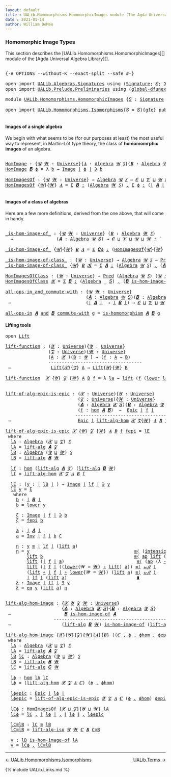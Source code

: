```yaml
---
layout: default
title : UALib.Homomorphisms.HomomorphicImages module (The Agda Universal Algebra Library)
date : 2021-01-14
author: William DeMeo
---
```


### <a id="homomorphic-image-types">Homomorphic Image Types</a>

This section describes the [UALib.Homomorphisms.HomomorphicImages][] module of the [Agda Universal Algebra Library][].

<pre class="Agda">

<a id="355" class="Symbol">{-#</a> <a id="359" class="Keyword">OPTIONS</a> <a id="367" class="Pragma">--without-K</a> <a id="379" class="Pragma">--exact-split</a> <a id="393" class="Pragma">--safe</a> <a id="400" class="Symbol">#-}</a>

<a id="405" class="Keyword">open</a> <a id="410" class="Keyword">import</a> <a id="417" href="UALib.Algebras.Signatures.html" class="Module">UALib.Algebras.Signatures</a> <a id="443" class="Keyword">using</a> <a id="449" class="Symbol">(</a><a id="450" href="UALib.Algebras.Signatures.html#1452" class="Function">Signature</a><a id="459" class="Symbol">;</a> <a id="461" href="universes.html#613" class="Generalizable">𝓞</a><a id="462" class="Symbol">;</a> <a id="464" href="universes.html#617" class="Generalizable">𝓥</a><a id="465" class="Symbol">)</a>
<a id="467" class="Keyword">open</a> <a id="472" class="Keyword">import</a> <a id="479" href="UALib.Prelude.Preliminaries.html" class="Module">UALib.Prelude.Preliminaries</a> <a id="507" class="Keyword">using</a> <a id="513" class="Symbol">(</a><a id="514" href="MGS-Subsingleton-Theorems.html#3468" class="Function">global-dfunext</a><a id="528" class="Symbol">)</a>

<a id="531" class="Keyword">module</a> <a id="538" href="UALib.Homomorphisms.HomomorphicImages.html" class="Module">UALib.Homomorphisms.HomomorphicImages</a> <a id="576" class="Symbol">{</a><a id="577" href="UALib.Homomorphisms.HomomorphicImages.html#577" class="Bound">𝑆</a> <a id="579" class="Symbol">:</a> <a id="581" href="UALib.Algebras.Signatures.html#1452" class="Function">Signature</a> <a id="591" href="universes.html#613" class="Generalizable">𝓞</a> <a id="593" href="universes.html#617" class="Generalizable">𝓥</a><a id="594" class="Symbol">}{</a><a id="596" href="UALib.Homomorphisms.HomomorphicImages.html#596" class="Bound">gfe</a> <a id="600" class="Symbol">:</a> <a id="602" href="MGS-Subsingleton-Theorems.html#3468" class="Function">global-dfunext</a><a id="616" class="Symbol">}</a> <a id="618" class="Keyword">where</a>

<a id="625" class="Keyword">open</a> <a id="630" class="Keyword">import</a> <a id="637" href="UALib.Homomorphisms.Isomorphisms.html" class="Module">UALib.Homomorphisms.Isomorphisms</a><a id="669" class="Symbol">{</a><a id="670" class="Argument">𝑆</a> <a id="672" class="Symbol">=</a> <a id="674" href="UALib.Homomorphisms.HomomorphicImages.html#577" class="Bound">𝑆</a><a id="675" class="Symbol">}{</a><a id="677" href="UALib.Homomorphisms.HomomorphicImages.html#596" class="Bound">gfe</a><a id="680" class="Symbol">}</a> <a id="682" class="Keyword">public</a>

</pre>

#### Images of a single algebra

We begin with what seems to be (for our purposes at least) the most useful way to represent, in Martin-Löf type theory, the class of **homomomrphic images** of an algebra.

<pre class="Agda">

<a id="HomImage"></a><a id="922" href="UALib.Homomorphisms.HomomorphicImages.html#922" class="Function">HomImage</a> <a id="931" class="Symbol">:</a> <a id="933" class="Symbol">{</a><a id="934" href="UALib.Homomorphisms.HomomorphicImages.html#934" class="Bound">𝓤</a> <a id="936" href="UALib.Homomorphisms.HomomorphicImages.html#936" class="Bound">𝓦</a> <a id="938" class="Symbol">:</a> <a id="940" href="universes.html#551" class="Function">Universe</a><a id="948" class="Symbol">}{</a><a id="950" href="UALib.Homomorphisms.HomomorphicImages.html#950" class="Bound">𝑨</a> <a id="952" class="Symbol">:</a> <a id="954" href="UALib.Algebras.Algebras.html#811" class="Function">Algebra</a> <a id="962" href="UALib.Homomorphisms.HomomorphicImages.html#934" class="Bound">𝓤</a> <a id="964" href="UALib.Homomorphisms.HomomorphicImages.html#577" class="Bound">𝑆</a><a id="965" class="Symbol">}(</a><a id="967" href="UALib.Homomorphisms.HomomorphicImages.html#967" class="Bound">𝑩</a> <a id="969" class="Symbol">:</a> <a id="971" href="UALib.Algebras.Algebras.html#811" class="Function">Algebra</a> <a id="979" href="UALib.Homomorphisms.HomomorphicImages.html#936" class="Bound">𝓦</a> <a id="981" href="UALib.Homomorphisms.HomomorphicImages.html#577" class="Bound">𝑆</a><a id="982" class="Symbol">)(</a><a id="984" href="UALib.Homomorphisms.HomomorphicImages.html#984" class="Bound">ϕ</a> <a id="986" class="Symbol">:</a> <a id="988" href="UALib.Homomorphisms.Basic.html#2265" class="Function">hom</a> <a id="992" href="UALib.Homomorphisms.HomomorphicImages.html#950" class="Bound">𝑨</a> <a id="994" href="UALib.Homomorphisms.HomomorphicImages.html#967" class="Bound">𝑩</a><a id="995" class="Symbol">)</a> <a id="997" class="Symbol">→</a> <a id="999" href="UALib.Prelude.Preliminaries.html#10371" class="Function Operator">∣</a> <a id="1001" href="UALib.Homomorphisms.HomomorphicImages.html#967" class="Bound">𝑩</a> <a id="1003" href="UALib.Prelude.Preliminaries.html#10371" class="Function Operator">∣</a> <a id="1005" class="Symbol">→</a> <a id="1007" href="UALib.Homomorphisms.HomomorphicImages.html#934" class="Bound">𝓤</a> <a id="1009" href="Agda.Primitive.html#636" class="Function Operator">⊔</a> <a id="1011" href="UALib.Homomorphisms.HomomorphicImages.html#936" class="Bound">𝓦</a> <a id="1013" href="universes.html#758" class="Function Operator">̇</a>
<a id="1015" href="UALib.Homomorphisms.HomomorphicImages.html#922" class="Function">HomImage</a> <a id="1024" href="UALib.Homomorphisms.HomomorphicImages.html#1024" class="Bound">𝑩</a> <a id="1026" href="UALib.Homomorphisms.HomomorphicImages.html#1026" class="Bound">ϕ</a> <a id="1028" class="Symbol">=</a> <a id="1030" class="Symbol">λ</a> <a id="1032" href="UALib.Homomorphisms.HomomorphicImages.html#1032" class="Bound">b</a> <a id="1034" class="Symbol">→</a> <a id="1036" href="UALib.Prelude.Inverses.html#770" class="Datatype Operator">Image</a> <a id="1042" href="UALib.Prelude.Preliminaries.html#10371" class="Function Operator">∣</a> <a id="1044" href="UALib.Homomorphisms.HomomorphicImages.html#1026" class="Bound">ϕ</a> <a id="1046" href="UALib.Prelude.Preliminaries.html#10371" class="Function Operator">∣</a> <a id="1048" href="UALib.Prelude.Inverses.html#770" class="Datatype Operator">∋</a> <a id="1050" href="UALib.Homomorphisms.HomomorphicImages.html#1032" class="Bound">b</a>

<a id="HomImagesOf"></a><a id="1053" href="UALib.Homomorphisms.HomomorphicImages.html#1053" class="Function">HomImagesOf</a> <a id="1065" class="Symbol">:</a> <a id="1067" class="Symbol">{</a><a id="1068" href="UALib.Homomorphisms.HomomorphicImages.html#1068" class="Bound">𝓤</a> <a id="1070" href="UALib.Homomorphisms.HomomorphicImages.html#1070" class="Bound">𝓦</a> <a id="1072" class="Symbol">:</a> <a id="1074" href="universes.html#551" class="Function">Universe</a><a id="1082" class="Symbol">}</a> <a id="1084" class="Symbol">→</a> <a id="1086" href="UALib.Algebras.Algebras.html#811" class="Function">Algebra</a> <a id="1094" href="UALib.Homomorphisms.HomomorphicImages.html#1068" class="Bound">𝓤</a> <a id="1096" href="UALib.Homomorphisms.HomomorphicImages.html#577" class="Bound">𝑆</a> <a id="1098" class="Symbol">→</a> <a id="1100" href="UALib.Homomorphisms.HomomorphicImages.html#591" class="Bound">𝓞</a> <a id="1102" href="Agda.Primitive.html#636" class="Function Operator">⊔</a> <a id="1104" href="UALib.Homomorphisms.HomomorphicImages.html#593" class="Bound">𝓥</a> <a id="1106" href="Agda.Primitive.html#636" class="Function Operator">⊔</a> <a id="1108" href="UALib.Homomorphisms.HomomorphicImages.html#1068" class="Bound">𝓤</a> <a id="1110" href="Agda.Primitive.html#636" class="Function Operator">⊔</a> <a id="1112" href="UALib.Homomorphisms.HomomorphicImages.html#1070" class="Bound">𝓦</a> <a id="1114" href="universes.html#527" class="Function Operator">⁺</a> <a id="1116" href="universes.html#758" class="Function Operator">̇</a>
<a id="1118" href="UALib.Homomorphisms.HomomorphicImages.html#1053" class="Function">HomImagesOf</a> <a id="1130" class="Symbol">{</a><a id="1131" href="UALib.Homomorphisms.HomomorphicImages.html#1131" class="Bound">𝓤</a><a id="1132" class="Symbol">}{</a><a id="1134" href="UALib.Homomorphisms.HomomorphicImages.html#1134" class="Bound">𝓦</a><a id="1135" class="Symbol">}</a> <a id="1137" href="UALib.Homomorphisms.HomomorphicImages.html#1137" class="Bound">𝑨</a> <a id="1139" class="Symbol">=</a> <a id="1141" href="MGS-MLTT.html#3074" class="Function">Σ</a> <a id="1143" href="UALib.Homomorphisms.HomomorphicImages.html#1143" class="Bound">𝑩</a> <a id="1145" href="MGS-MLTT.html#3074" class="Function">꞉</a> <a id="1147" class="Symbol">(</a><a id="1148" href="UALib.Algebras.Algebras.html#811" class="Function">Algebra</a> <a id="1156" href="UALib.Homomorphisms.HomomorphicImages.html#1134" class="Bound">𝓦</a> <a id="1158" href="UALib.Homomorphisms.HomomorphicImages.html#577" class="Bound">𝑆</a><a id="1159" class="Symbol">)</a> <a id="1161" href="MGS-MLTT.html#3074" class="Function">,</a> <a id="1163" href="MGS-MLTT.html#3074" class="Function">Σ</a> <a id="1165" href="UALib.Homomorphisms.HomomorphicImages.html#1165" class="Bound">ϕ</a> <a id="1167" href="MGS-MLTT.html#3074" class="Function">꞉</a> <a id="1169" class="Symbol">(</a><a id="1170" href="UALib.Prelude.Preliminaries.html#10371" class="Function Operator">∣</a> <a id="1172" href="UALib.Homomorphisms.HomomorphicImages.html#1137" class="Bound">𝑨</a> <a id="1174" href="UALib.Prelude.Preliminaries.html#10371" class="Function Operator">∣</a> <a id="1176" class="Symbol">→</a> <a id="1178" href="UALib.Prelude.Preliminaries.html#10371" class="Function Operator">∣</a> <a id="1180" href="UALib.Homomorphisms.HomomorphicImages.html#1143" class="Bound">𝑩</a> <a id="1182" href="UALib.Prelude.Preliminaries.html#10371" class="Function Operator">∣</a><a id="1183" class="Symbol">)</a> <a id="1185" href="MGS-MLTT.html#3074" class="Function">,</a> <a id="1187" href="UALib.Homomorphisms.Basic.html#2093" class="Function">is-homomorphism</a> <a id="1203" href="UALib.Homomorphisms.HomomorphicImages.html#1137" class="Bound">𝑨</a> <a id="1205" href="UALib.Homomorphisms.HomomorphicImages.html#1143" class="Bound">𝑩</a> <a id="1207" href="UALib.Homomorphisms.HomomorphicImages.html#1165" class="Bound">ϕ</a> <a id="1209" href="MGS-MLTT.html#3515" class="Function Operator">×</a> <a id="1211" href="UALib.Prelude.Inverses.html#2377" class="Function">Epic</a> <a id="1216" href="UALib.Homomorphisms.HomomorphicImages.html#1165" class="Bound">ϕ</a>

</pre>

#### Images of a class of algebras

Here are a few more definitions, derived from the one above, that will come in handy.

<pre class="Agda">

<a id="_is-hom-image-of_"></a><a id="1368" href="UALib.Homomorphisms.HomomorphicImages.html#1368" class="Function Operator">_is-hom-image-of_</a> <a id="1386" class="Symbol">:</a> <a id="1388" class="Symbol">{</a><a id="1389" href="UALib.Homomorphisms.HomomorphicImages.html#1389" class="Bound">𝓤</a> <a id="1391" href="UALib.Homomorphisms.HomomorphicImages.html#1391" class="Bound">𝓦</a> <a id="1393" class="Symbol">:</a> <a id="1395" href="universes.html#551" class="Function">Universe</a><a id="1403" class="Symbol">}</a> <a id="1405" class="Symbol">(</a><a id="1406" href="UALib.Homomorphisms.HomomorphicImages.html#1406" class="Bound">𝑩</a> <a id="1408" class="Symbol">:</a> <a id="1410" href="UALib.Algebras.Algebras.html#811" class="Function">Algebra</a> <a id="1418" href="UALib.Homomorphisms.HomomorphicImages.html#1391" class="Bound">𝓦</a> <a id="1420" href="UALib.Homomorphisms.HomomorphicImages.html#577" class="Bound">𝑆</a><a id="1421" class="Symbol">)</a>
  <a id="1425" class="Symbol">→</a>                <a id="1442" class="Symbol">(</a><a id="1443" href="UALib.Homomorphisms.HomomorphicImages.html#1443" class="Bound">𝑨</a> <a id="1445" class="Symbol">:</a> <a id="1447" href="UALib.Algebras.Algebras.html#811" class="Function">Algebra</a> <a id="1455" href="UALib.Homomorphisms.HomomorphicImages.html#1389" class="Bound">𝓤</a> <a id="1457" href="UALib.Homomorphisms.HomomorphicImages.html#577" class="Bound">𝑆</a><a id="1458" class="Symbol">)</a> <a id="1460" class="Symbol">→</a> <a id="1462" href="UALib.Homomorphisms.HomomorphicImages.html#591" class="Bound">𝓞</a> <a id="1464" href="Agda.Primitive.html#636" class="Function Operator">⊔</a> <a id="1466" href="UALib.Homomorphisms.HomomorphicImages.html#593" class="Bound">𝓥</a> <a id="1468" href="Agda.Primitive.html#636" class="Function Operator">⊔</a> <a id="1470" href="UALib.Homomorphisms.HomomorphicImages.html#1389" class="Bound">𝓤</a> <a id="1472" href="Agda.Primitive.html#636" class="Function Operator">⊔</a> <a id="1474" href="UALib.Homomorphisms.HomomorphicImages.html#1391" class="Bound">𝓦</a> <a id="1476" href="universes.html#527" class="Function Operator">⁺</a> <a id="1478" href="universes.html#758" class="Function Operator">̇</a>

<a id="1481" href="UALib.Homomorphisms.HomomorphicImages.html#1368" class="Function Operator">_is-hom-image-of_</a> <a id="1499" class="Symbol">{</a><a id="1500" href="UALib.Homomorphisms.HomomorphicImages.html#1500" class="Bound">𝓤</a><a id="1501" class="Symbol">}{</a><a id="1503" href="UALib.Homomorphisms.HomomorphicImages.html#1503" class="Bound">𝓦</a><a id="1504" class="Symbol">}</a> <a id="1506" href="UALib.Homomorphisms.HomomorphicImages.html#1506" class="Bound">𝑩</a> <a id="1508" href="UALib.Homomorphisms.HomomorphicImages.html#1508" class="Bound">𝑨</a> <a id="1510" class="Symbol">=</a> <a id="1512" href="MGS-MLTT.html#3074" class="Function">Σ</a> <a id="1514" href="UALib.Homomorphisms.HomomorphicImages.html#1514" class="Bound">𝑪ϕ</a> <a id="1517" href="MGS-MLTT.html#3074" class="Function">꞉</a> <a id="1519" class="Symbol">(</a><a id="1520" href="UALib.Homomorphisms.HomomorphicImages.html#1053" class="Function">HomImagesOf</a><a id="1531" class="Symbol">{</a><a id="1532" href="UALib.Homomorphisms.HomomorphicImages.html#1500" class="Bound">𝓤</a><a id="1533" class="Symbol">}{</a><a id="1535" href="UALib.Homomorphisms.HomomorphicImages.html#1503" class="Bound">𝓦</a><a id="1536" class="Symbol">}</a> <a id="1538" href="UALib.Homomorphisms.HomomorphicImages.html#1508" class="Bound">𝑨</a><a id="1539" class="Symbol">)</a> <a id="1541" href="MGS-MLTT.html#3074" class="Function">,</a> <a id="1543" href="UALib.Prelude.Preliminaries.html#10371" class="Function Operator">∣</a> <a id="1545" href="UALib.Homomorphisms.HomomorphicImages.html#1514" class="Bound">𝑪ϕ</a> <a id="1548" href="UALib.Prelude.Preliminaries.html#10371" class="Function Operator">∣</a> <a id="1550" href="UALib.Homomorphisms.Isomorphisms.html#861" class="Function Operator">≅</a> <a id="1552" href="UALib.Homomorphisms.HomomorphicImages.html#1506" class="Bound">𝑩</a>

<a id="_is-hom-image-of-class_"></a><a id="1555" href="UALib.Homomorphisms.HomomorphicImages.html#1555" class="Function Operator">_is-hom-image-of-class_</a> <a id="1579" class="Symbol">:</a> <a id="1581" class="Symbol">{</a><a id="1582" href="UALib.Homomorphisms.HomomorphicImages.html#1582" class="Bound">𝓤</a> <a id="1584" class="Symbol">:</a> <a id="1586" href="universes.html#551" class="Function">Universe</a><a id="1594" class="Symbol">}</a> <a id="1596" class="Symbol">→</a> <a id="1598" href="UALib.Algebras.Algebras.html#811" class="Function">Algebra</a> <a id="1606" href="UALib.Homomorphisms.HomomorphicImages.html#1582" class="Bound">𝓤</a> <a id="1608" href="UALib.Homomorphisms.HomomorphicImages.html#577" class="Bound">𝑆</a> <a id="1610" class="Symbol">→</a> <a id="1612" href="UALib.Relations.Unary.html#1066" class="Function">Pred</a> <a id="1617" class="Symbol">(</a><a id="1618" href="UALib.Algebras.Algebras.html#811" class="Function">Algebra</a> <a id="1626" href="UALib.Homomorphisms.HomomorphicImages.html#1582" class="Bound">𝓤</a> <a id="1628" href="UALib.Homomorphisms.HomomorphicImages.html#577" class="Bound">𝑆</a><a id="1629" class="Symbol">)(</a><a id="1631" href="UALib.Homomorphisms.HomomorphicImages.html#1582" class="Bound">𝓤</a> <a id="1633" href="universes.html#527" class="Function Operator">⁺</a><a id="1634" class="Symbol">)</a> <a id="1636" class="Symbol">→</a> <a id="1638" href="UALib.Homomorphisms.HomomorphicImages.html#591" class="Bound">𝓞</a> <a id="1640" href="Agda.Primitive.html#636" class="Function Operator">⊔</a> <a id="1642" href="UALib.Homomorphisms.HomomorphicImages.html#593" class="Bound">𝓥</a> <a id="1644" href="Agda.Primitive.html#636" class="Function Operator">⊔</a> <a id="1646" href="UALib.Homomorphisms.HomomorphicImages.html#1582" class="Bound">𝓤</a> <a id="1648" href="universes.html#527" class="Function Operator">⁺</a> <a id="1650" href="universes.html#758" class="Function Operator">̇</a>
<a id="1652" href="UALib.Homomorphisms.HomomorphicImages.html#1555" class="Function Operator">_is-hom-image-of-class_</a> <a id="1676" class="Symbol">{</a><a id="1677" href="UALib.Homomorphisms.HomomorphicImages.html#1677" class="Bound">𝓤</a><a id="1678" class="Symbol">}</a> <a id="1680" href="UALib.Homomorphisms.HomomorphicImages.html#1680" class="Bound">𝑩</a> <a id="1682" href="UALib.Homomorphisms.HomomorphicImages.html#1682" class="Bound">𝓚</a> <a id="1684" class="Symbol">=</a> <a id="1686" href="MGS-MLTT.html#3074" class="Function">Σ</a> <a id="1688" href="UALib.Homomorphisms.HomomorphicImages.html#1688" class="Bound">𝑨</a> <a id="1690" href="MGS-MLTT.html#3074" class="Function">꞉</a> <a id="1692" class="Symbol">(</a><a id="1693" href="UALib.Algebras.Algebras.html#811" class="Function">Algebra</a> <a id="1701" href="UALib.Homomorphisms.HomomorphicImages.html#1677" class="Bound">𝓤</a> <a id="1703" href="UALib.Homomorphisms.HomomorphicImages.html#577" class="Bound">𝑆</a><a id="1704" class="Symbol">)</a> <a id="1706" href="MGS-MLTT.html#3074" class="Function">,</a> <a id="1708" class="Symbol">(</a><a id="1709" href="UALib.Homomorphisms.HomomorphicImages.html#1688" class="Bound">𝑨</a> <a id="1711" href="UALib.Relations.Unary.html#2667" class="Function Operator">∈</a> <a id="1713" href="UALib.Homomorphisms.HomomorphicImages.html#1682" class="Bound">𝓚</a><a id="1714" class="Symbol">)</a> <a id="1716" href="MGS-MLTT.html#3515" class="Function Operator">×</a> <a id="1718" class="Symbol">(</a><a id="1719" href="UALib.Homomorphisms.HomomorphicImages.html#1680" class="Bound">𝑩</a> <a id="1721" href="UALib.Homomorphisms.HomomorphicImages.html#1368" class="Function Operator">is-hom-image-of</a> <a id="1737" href="UALib.Homomorphisms.HomomorphicImages.html#1688" class="Bound">𝑨</a><a id="1738" class="Symbol">)</a>

<a id="HomImagesOfClass"></a><a id="1741" href="UALib.Homomorphisms.HomomorphicImages.html#1741" class="Function">HomImagesOfClass</a> <a id="1758" class="Symbol">:</a> <a id="1760" class="Symbol">{</a><a id="1761" href="UALib.Homomorphisms.HomomorphicImages.html#1761" class="Bound">𝓤</a> <a id="1763" class="Symbol">:</a> <a id="1765" href="universes.html#551" class="Function">Universe</a><a id="1773" class="Symbol">}</a> <a id="1775" class="Symbol">→</a> <a id="1777" href="UALib.Relations.Unary.html#1066" class="Function">Pred</a> <a id="1782" class="Symbol">(</a><a id="1783" href="UALib.Algebras.Algebras.html#811" class="Function">Algebra</a> <a id="1791" href="UALib.Homomorphisms.HomomorphicImages.html#1761" class="Bound">𝓤</a> <a id="1793" href="UALib.Homomorphisms.HomomorphicImages.html#577" class="Bound">𝑆</a><a id="1794" class="Symbol">)</a> <a id="1796" class="Symbol">(</a><a id="1797" href="UALib.Homomorphisms.HomomorphicImages.html#1761" class="Bound">𝓤</a> <a id="1799" href="universes.html#527" class="Function Operator">⁺</a><a id="1800" class="Symbol">)</a> <a id="1802" class="Symbol">→</a> <a id="1804" href="UALib.Homomorphisms.HomomorphicImages.html#591" class="Bound">𝓞</a> <a id="1806" href="Agda.Primitive.html#636" class="Function Operator">⊔</a> <a id="1808" href="UALib.Homomorphisms.HomomorphicImages.html#593" class="Bound">𝓥</a> <a id="1810" href="Agda.Primitive.html#636" class="Function Operator">⊔</a> <a id="1812" href="UALib.Homomorphisms.HomomorphicImages.html#1761" class="Bound">𝓤</a> <a id="1814" href="universes.html#527" class="Function Operator">⁺</a> <a id="1816" href="universes.html#758" class="Function Operator">̇</a>
<a id="1818" href="UALib.Homomorphisms.HomomorphicImages.html#1741" class="Function">HomImagesOfClass</a> <a id="1835" href="UALib.Homomorphisms.HomomorphicImages.html#1835" class="Bound">𝓚</a> <a id="1837" class="Symbol">=</a> <a id="1839" href="MGS-MLTT.html#3074" class="Function">Σ</a> <a id="1841" href="UALib.Homomorphisms.HomomorphicImages.html#1841" class="Bound">𝑩</a> <a id="1843" href="MGS-MLTT.html#3074" class="Function">꞉</a> <a id="1845" class="Symbol">(</a><a id="1846" href="UALib.Algebras.Algebras.html#811" class="Function">Algebra</a> <a id="1854" class="Symbol">_</a> <a id="1856" href="UALib.Homomorphisms.HomomorphicImages.html#577" class="Bound">𝑆</a><a id="1857" class="Symbol">)</a> <a id="1859" href="MGS-MLTT.html#3074" class="Function">,</a> <a id="1861" class="Symbol">(</a><a id="1862" href="UALib.Homomorphisms.HomomorphicImages.html#1841" class="Bound">𝑩</a> <a id="1864" href="UALib.Homomorphisms.HomomorphicImages.html#1555" class="Function Operator">is-hom-image-of-class</a> <a id="1886" href="UALib.Homomorphisms.HomomorphicImages.html#1835" class="Bound">𝓚</a><a id="1887" class="Symbol">)</a>

<a id="all-ops-in_and_commute-with"></a><a id="1890" href="UALib.Homomorphisms.HomomorphicImages.html#1890" class="Function Operator">all-ops-in_and_commute-with</a> <a id="1918" class="Symbol">:</a> <a id="1920" class="Symbol">{</a><a id="1921" href="UALib.Homomorphisms.HomomorphicImages.html#1921" class="Bound">𝓤</a> <a id="1923" href="UALib.Homomorphisms.HomomorphicImages.html#1923" class="Bound">𝓦</a> <a id="1925" class="Symbol">:</a> <a id="1927" href="universes.html#551" class="Function">Universe</a><a id="1935" class="Symbol">}</a>
                              <a id="1967" class="Symbol">(</a><a id="1968" href="UALib.Homomorphisms.HomomorphicImages.html#1968" class="Bound">𝑨</a> <a id="1970" class="Symbol">:</a> <a id="1972" href="UALib.Algebras.Algebras.html#811" class="Function">Algebra</a> <a id="1980" href="UALib.Homomorphisms.HomomorphicImages.html#1921" class="Bound">𝓤</a> <a id="1982" href="UALib.Homomorphisms.HomomorphicImages.html#577" class="Bound">𝑆</a><a id="1983" class="Symbol">)(</a><a id="1985" href="UALib.Homomorphisms.HomomorphicImages.html#1985" class="Bound">𝑩</a> <a id="1987" class="Symbol">:</a> <a id="1989" href="UALib.Algebras.Algebras.html#811" class="Function">Algebra</a> <a id="1997" href="UALib.Homomorphisms.HomomorphicImages.html#1923" class="Bound">𝓦</a> <a id="1999" href="UALib.Homomorphisms.HomomorphicImages.html#577" class="Bound">𝑆</a><a id="2000" class="Symbol">)</a>
 <a id="2003" class="Symbol">→</a>                            <a id="2032" class="Symbol">(</a><a id="2033" href="UALib.Prelude.Preliminaries.html#10371" class="Function Operator">∣</a> <a id="2035" href="UALib.Homomorphisms.HomomorphicImages.html#1968" class="Bound">𝑨</a> <a id="2037" href="UALib.Prelude.Preliminaries.html#10371" class="Function Operator">∣</a>  <a id="2040" class="Symbol">→</a> <a id="2042" href="UALib.Prelude.Preliminaries.html#10371" class="Function Operator">∣</a> <a id="2044" href="UALib.Homomorphisms.HomomorphicImages.html#1985" class="Bound">𝑩</a> <a id="2046" href="UALib.Prelude.Preliminaries.html#10371" class="Function Operator">∣</a><a id="2047" class="Symbol">)</a> <a id="2049" class="Symbol">→</a> <a id="2051" href="UALib.Homomorphisms.HomomorphicImages.html#591" class="Bound">𝓞</a> <a id="2053" href="Agda.Primitive.html#636" class="Function Operator">⊔</a> <a id="2055" href="UALib.Homomorphisms.HomomorphicImages.html#593" class="Bound">𝓥</a> <a id="2057" href="Agda.Primitive.html#636" class="Function Operator">⊔</a> <a id="2059" href="UALib.Homomorphisms.HomomorphicImages.html#1921" class="Bound">𝓤</a> <a id="2061" href="Agda.Primitive.html#636" class="Function Operator">⊔</a> <a id="2063" href="UALib.Homomorphisms.HomomorphicImages.html#1923" class="Bound">𝓦</a> <a id="2065" href="universes.html#758" class="Function Operator">̇</a>

<a id="2068" href="UALib.Homomorphisms.HomomorphicImages.html#1890" class="Function Operator">all-ops-in</a> <a id="2079" href="UALib.Homomorphisms.HomomorphicImages.html#2079" class="Bound">𝑨</a> <a id="2081" href="UALib.Homomorphisms.HomomorphicImages.html#1890" class="Function Operator">and</a> <a id="2085" href="UALib.Homomorphisms.HomomorphicImages.html#2085" class="Bound">𝑩</a> <a id="2087" href="UALib.Homomorphisms.HomomorphicImages.html#1890" class="Function Operator">commute-with</a> <a id="2100" href="UALib.Homomorphisms.HomomorphicImages.html#2100" class="Bound">g</a> <a id="2102" class="Symbol">=</a> <a id="2104" href="UALib.Homomorphisms.Basic.html#2093" class="Function">is-homomorphism</a> <a id="2120" href="UALib.Homomorphisms.HomomorphicImages.html#2079" class="Bound">𝑨</a> <a id="2122" href="UALib.Homomorphisms.HomomorphicImages.html#2085" class="Bound">𝑩</a> <a id="2124" href="UALib.Homomorphisms.HomomorphicImages.html#2100" class="Bound">g</a>
</pre>

#### Lifting tools

<pre class="Agda">
<a id="2171" class="Keyword">open</a> <a id="2176" href="UALib.Algebras.Lifts.html#2427" class="Module">Lift</a>

<a id="lift-function"></a><a id="2182" href="UALib.Homomorphisms.HomomorphicImages.html#2182" class="Function">lift-function</a> <a id="2196" class="Symbol">:</a> <a id="2198" class="Symbol">(</a><a id="2199" href="UALib.Homomorphisms.HomomorphicImages.html#2199" class="Bound">𝓧</a> <a id="2201" class="Symbol">:</a> <a id="2203" href="universes.html#551" class="Function">Universe</a><a id="2211" class="Symbol">){</a><a id="2213" href="UALib.Homomorphisms.HomomorphicImages.html#2213" class="Bound">𝓨</a> <a id="2215" class="Symbol">:</a> <a id="2217" href="universes.html#551" class="Function">Universe</a><a id="2225" class="Symbol">}</a>
                <a id="2243" class="Symbol">(</a><a id="2244" href="UALib.Homomorphisms.HomomorphicImages.html#2244" class="Bound">𝓩</a> <a id="2246" class="Symbol">:</a> <a id="2248" href="universes.html#551" class="Function">Universe</a><a id="2256" class="Symbol">){</a><a id="2258" href="UALib.Homomorphisms.HomomorphicImages.html#2258" class="Bound">𝓦</a> <a id="2260" class="Symbol">:</a> <a id="2262" href="universes.html#551" class="Function">Universe</a><a id="2270" class="Symbol">}</a>
                <a id="2288" class="Symbol">(</a><a id="2289" href="UALib.Homomorphisms.HomomorphicImages.html#2289" class="Bound">A</a> <a id="2291" class="Symbol">:</a> <a id="2293" href="UALib.Homomorphisms.HomomorphicImages.html#2199" class="Bound">𝓧</a> <a id="2295" href="universes.html#758" class="Function Operator">̇</a><a id="2296" class="Symbol">)(</a><a id="2298" href="UALib.Homomorphisms.HomomorphicImages.html#2298" class="Bound">B</a> <a id="2300" class="Symbol">:</a> <a id="2302" href="UALib.Homomorphisms.HomomorphicImages.html#2213" class="Bound">𝓨</a> <a id="2304" href="universes.html#758" class="Function Operator">̇</a><a id="2305" class="Symbol">)</a> <a id="2307" class="Symbol">→</a> <a id="2309" class="Symbol">(</a><a id="2310" href="UALib.Homomorphisms.HomomorphicImages.html#2310" class="Bound">f</a> <a id="2312" class="Symbol">:</a> <a id="2314" href="UALib.Homomorphisms.HomomorphicImages.html#2289" class="Bound">A</a> <a id="2316" class="Symbol">→</a> <a id="2318" href="UALib.Homomorphisms.HomomorphicImages.html#2298" class="Bound">B</a><a id="2319" class="Symbol">)</a>
                <a id="2337" class="Comment">-----------------------------------</a>
 <a id="2374" class="Symbol">→</a>               <a id="2390" href="UALib.Algebras.Lifts.html#2427" class="Record">Lift</a><a id="2394" class="Symbol">{</a><a id="2395" href="UALib.Homomorphisms.HomomorphicImages.html#2199" class="Bound">𝓧</a><a id="2396" class="Symbol">}{</a><a id="2398" href="UALib.Homomorphisms.HomomorphicImages.html#2244" class="Bound">𝓩</a><a id="2399" class="Symbol">}</a> <a id="2401" href="UALib.Homomorphisms.HomomorphicImages.html#2289" class="Bound">A</a> <a id="2403" class="Symbol">→</a> <a id="2405" href="UALib.Algebras.Lifts.html#2427" class="Record">Lift</a><a id="2409" class="Symbol">{</a><a id="2410" href="UALib.Homomorphisms.HomomorphicImages.html#2213" class="Bound">𝓨</a><a id="2411" class="Symbol">}{</a><a id="2413" href="UALib.Homomorphisms.HomomorphicImages.html#2258" class="Bound">𝓦</a><a id="2414" class="Symbol">}</a> <a id="2416" href="UALib.Homomorphisms.HomomorphicImages.html#2298" class="Bound">B</a>

<a id="2419" href="UALib.Homomorphisms.HomomorphicImages.html#2182" class="Function">lift-function</a>  <a id="2434" href="UALib.Homomorphisms.HomomorphicImages.html#2434" class="Bound">𝓧</a> <a id="2436" class="Symbol">{</a><a id="2437" href="UALib.Homomorphisms.HomomorphicImages.html#2437" class="Bound">𝓨</a><a id="2438" class="Symbol">}</a> <a id="2440" href="UALib.Homomorphisms.HomomorphicImages.html#2440" class="Bound">𝓩</a> <a id="2442" class="Symbol">{</a><a id="2443" href="UALib.Homomorphisms.HomomorphicImages.html#2443" class="Bound">𝓦</a><a id="2444" class="Symbol">}</a> <a id="2446" href="UALib.Homomorphisms.HomomorphicImages.html#2446" class="Bound">A</a> <a id="2448" href="UALib.Homomorphisms.HomomorphicImages.html#2448" class="Bound">B</a> <a id="2450" href="UALib.Homomorphisms.HomomorphicImages.html#2450" class="Bound">f</a> <a id="2452" class="Symbol">=</a> <a id="2454" class="Symbol">λ</a> <a id="2456" href="UALib.Homomorphisms.HomomorphicImages.html#2456" class="Bound">la</a> <a id="2459" class="Symbol">→</a> <a id="2461" href="UALib.Algebras.Lifts.html#2489" class="InductiveConstructor">lift</a> <a id="2466" class="Symbol">(</a><a id="2467" href="UALib.Homomorphisms.HomomorphicImages.html#2450" class="Bound">f</a> <a id="2469" class="Symbol">(</a><a id="2470" href="UALib.Algebras.Lifts.html#2501" class="Field">lower</a> <a id="2476" href="UALib.Homomorphisms.HomomorphicImages.html#2456" class="Bound">la</a><a id="2478" class="Symbol">))</a>


<a id="lift-of-alg-epic-is-epic"></a><a id="2483" href="UALib.Homomorphisms.HomomorphicImages.html#2483" class="Function">lift-of-alg-epic-is-epic</a> <a id="2508" class="Symbol">:</a> <a id="2510" class="Symbol">(</a><a id="2511" href="UALib.Homomorphisms.HomomorphicImages.html#2511" class="Bound">𝓧</a> <a id="2513" class="Symbol">:</a> <a id="2515" href="universes.html#551" class="Function">Universe</a><a id="2523" class="Symbol">){</a><a id="2525" href="UALib.Homomorphisms.HomomorphicImages.html#2525" class="Bound">𝓨</a> <a id="2527" class="Symbol">:</a> <a id="2529" href="universes.html#551" class="Function">Universe</a><a id="2537" class="Symbol">}</a>
                           <a id="2566" class="Symbol">(</a><a id="2567" href="UALib.Homomorphisms.HomomorphicImages.html#2567" class="Bound">𝓩</a> <a id="2569" class="Symbol">:</a> <a id="2571" href="universes.html#551" class="Function">Universe</a><a id="2579" class="Symbol">){</a><a id="2581" href="UALib.Homomorphisms.HomomorphicImages.html#2581" class="Bound">𝓦</a> <a id="2583" class="Symbol">:</a> <a id="2585" href="universes.html#551" class="Function">Universe</a><a id="2593" class="Symbol">}</a>
                           <a id="2622" class="Symbol">(</a><a id="2623" href="UALib.Homomorphisms.HomomorphicImages.html#2623" class="Bound">𝑨</a> <a id="2625" class="Symbol">:</a> <a id="2627" href="UALib.Algebras.Algebras.html#811" class="Function">Algebra</a> <a id="2635" href="UALib.Homomorphisms.HomomorphicImages.html#2511" class="Bound">𝓧</a> <a id="2637" href="UALib.Homomorphisms.HomomorphicImages.html#577" class="Bound">𝑆</a><a id="2638" class="Symbol">)(</a><a id="2640" href="UALib.Homomorphisms.HomomorphicImages.html#2640" class="Bound">𝑩</a> <a id="2642" class="Symbol">:</a> <a id="2644" href="UALib.Algebras.Algebras.html#811" class="Function">Algebra</a> <a id="2652" href="UALib.Homomorphisms.HomomorphicImages.html#2525" class="Bound">𝓨</a> <a id="2654" href="UALib.Homomorphisms.HomomorphicImages.html#577" class="Bound">𝑆</a><a id="2655" class="Symbol">)</a>
                           <a id="2684" class="Symbol">(</a><a id="2685" href="UALib.Homomorphisms.HomomorphicImages.html#2685" class="Bound">f</a> <a id="2687" class="Symbol">:</a> <a id="2689" href="UALib.Homomorphisms.Basic.html#2265" class="Function">hom</a> <a id="2693" href="UALib.Homomorphisms.HomomorphicImages.html#2623" class="Bound">𝑨</a> <a id="2695" href="UALib.Homomorphisms.HomomorphicImages.html#2640" class="Bound">𝑩</a><a id="2696" class="Symbol">)</a>  <a id="2699" class="Symbol">→</a>  <a id="2702" href="UALib.Prelude.Inverses.html#2377" class="Function">Epic</a> <a id="2707" href="UALib.Prelude.Preliminaries.html#10371" class="Function Operator">∣</a> <a id="2709" href="UALib.Homomorphisms.HomomorphicImages.html#2685" class="Bound">f</a> <a id="2711" href="UALib.Prelude.Preliminaries.html#10371" class="Function Operator">∣</a>
                          <a id="2739" class="Comment">---------------------------------------</a>
 <a id="2780" class="Symbol">→</a>                         <a id="2806" href="UALib.Prelude.Inverses.html#2377" class="Function">Epic</a> <a id="2811" href="UALib.Prelude.Preliminaries.html#10371" class="Function Operator">∣</a> <a id="2813" href="UALib.Homomorphisms.Isomorphisms.html#4536" class="Function">lift-alg-hom</a> <a id="2826" href="UALib.Homomorphisms.HomomorphicImages.html#2511" class="Bound">𝓧</a> <a id="2828" href="UALib.Homomorphisms.HomomorphicImages.html#2567" class="Bound">𝓩</a><a id="2829" class="Symbol">{</a><a id="2830" href="UALib.Homomorphisms.HomomorphicImages.html#2581" class="Bound">𝓦</a><a id="2831" class="Symbol">}</a> <a id="2833" href="UALib.Homomorphisms.HomomorphicImages.html#2623" class="Bound">𝑨</a> <a id="2835" href="UALib.Homomorphisms.HomomorphicImages.html#2640" class="Bound">𝑩</a> <a id="2837" href="UALib.Homomorphisms.HomomorphicImages.html#2685" class="Bound">f</a> <a id="2839" href="UALib.Prelude.Preliminaries.html#10371" class="Function Operator">∣</a>

<a id="2842" href="UALib.Homomorphisms.HomomorphicImages.html#2483" class="Function">lift-of-alg-epic-is-epic</a> <a id="2867" href="UALib.Homomorphisms.HomomorphicImages.html#2867" class="Bound">𝓧</a> <a id="2869" class="Symbol">{</a><a id="2870" href="UALib.Homomorphisms.HomomorphicImages.html#2870" class="Bound">𝓨</a><a id="2871" class="Symbol">}</a> <a id="2873" href="UALib.Homomorphisms.HomomorphicImages.html#2873" class="Bound">𝓩</a> <a id="2875" class="Symbol">{</a><a id="2876" href="UALib.Homomorphisms.HomomorphicImages.html#2876" class="Bound">𝓦</a><a id="2877" class="Symbol">}</a> <a id="2879" href="UALib.Homomorphisms.HomomorphicImages.html#2879" class="Bound">𝑨</a> <a id="2881" href="UALib.Homomorphisms.HomomorphicImages.html#2881" class="Bound">𝑩</a> <a id="2883" href="UALib.Homomorphisms.HomomorphicImages.html#2883" class="Bound">f</a> <a id="2885" href="UALib.Homomorphisms.HomomorphicImages.html#2885" class="Bound">fepi</a> <a id="2890" class="Symbol">=</a> <a id="2892" href="UALib.Homomorphisms.HomomorphicImages.html#3067" class="Function">lE</a>
 <a id="2896" class="Keyword">where</a>
  <a id="2904" href="UALib.Homomorphisms.HomomorphicImages.html#2904" class="Function">lA</a> <a id="2907" class="Symbol">:</a> <a id="2909" href="UALib.Algebras.Algebras.html#811" class="Function">Algebra</a> <a id="2917" class="Symbol">(</a><a id="2918" href="UALib.Homomorphisms.HomomorphicImages.html#2867" class="Bound">𝓧</a> <a id="2920" href="Agda.Primitive.html#636" class="Function Operator">⊔</a> <a id="2922" href="UALib.Homomorphisms.HomomorphicImages.html#2873" class="Bound">𝓩</a><a id="2923" class="Symbol">)</a> <a id="2925" href="UALib.Homomorphisms.HomomorphicImages.html#577" class="Bound">𝑆</a>
  <a id="2929" href="UALib.Homomorphisms.HomomorphicImages.html#2904" class="Function">lA</a> <a id="2932" class="Symbol">=</a> <a id="2934" href="UALib.Algebras.Lifts.html#3828" class="Function">lift-alg</a> <a id="2943" href="UALib.Homomorphisms.HomomorphicImages.html#2879" class="Bound">𝑨</a> <a id="2945" href="UALib.Homomorphisms.HomomorphicImages.html#2873" class="Bound">𝓩</a>
  <a id="2949" href="UALib.Homomorphisms.HomomorphicImages.html#2949" class="Function">lB</a> <a id="2952" class="Symbol">:</a> <a id="2954" href="UALib.Algebras.Algebras.html#811" class="Function">Algebra</a> <a id="2962" class="Symbol">(</a><a id="2963" href="UALib.Homomorphisms.HomomorphicImages.html#2870" class="Bound">𝓨</a> <a id="2965" href="Agda.Primitive.html#636" class="Function Operator">⊔</a> <a id="2967" href="UALib.Homomorphisms.HomomorphicImages.html#2876" class="Bound">𝓦</a><a id="2968" class="Symbol">)</a> <a id="2970" href="UALib.Homomorphisms.HomomorphicImages.html#577" class="Bound">𝑆</a>
  <a id="2974" href="UALib.Homomorphisms.HomomorphicImages.html#2949" class="Function">lB</a> <a id="2977" class="Symbol">=</a> <a id="2979" href="UALib.Algebras.Lifts.html#3828" class="Function">lift-alg</a> <a id="2988" href="UALib.Homomorphisms.HomomorphicImages.html#2881" class="Bound">𝑩</a> <a id="2990" href="UALib.Homomorphisms.HomomorphicImages.html#2876" class="Bound">𝓦</a>

  <a id="2995" href="UALib.Homomorphisms.HomomorphicImages.html#2995" class="Function">lf</a> <a id="2998" class="Symbol">:</a> <a id="3000" href="UALib.Homomorphisms.Basic.html#2265" class="Function">hom</a> <a id="3004" class="Symbol">(</a><a id="3005" href="UALib.Algebras.Lifts.html#3828" class="Function">lift-alg</a> <a id="3014" href="UALib.Homomorphisms.HomomorphicImages.html#2879" class="Bound">𝑨</a> <a id="3016" href="UALib.Homomorphisms.HomomorphicImages.html#2873" class="Bound">𝓩</a><a id="3017" class="Symbol">)</a> <a id="3019" class="Symbol">(</a><a id="3020" href="UALib.Algebras.Lifts.html#3828" class="Function">lift-alg</a> <a id="3029" href="UALib.Homomorphisms.HomomorphicImages.html#2881" class="Bound">𝑩</a> <a id="3031" href="UALib.Homomorphisms.HomomorphicImages.html#2876" class="Bound">𝓦</a><a id="3032" class="Symbol">)</a>
  <a id="3036" href="UALib.Homomorphisms.HomomorphicImages.html#2995" class="Function">lf</a> <a id="3039" class="Symbol">=</a> <a id="3041" href="UALib.Homomorphisms.Isomorphisms.html#4536" class="Function">lift-alg-hom</a> <a id="3054" href="UALib.Homomorphisms.HomomorphicImages.html#2867" class="Bound">𝓧</a> <a id="3056" href="UALib.Homomorphisms.HomomorphicImages.html#2873" class="Bound">𝓩</a> <a id="3058" href="UALib.Homomorphisms.HomomorphicImages.html#2879" class="Bound">𝑨</a> <a id="3060" href="UALib.Homomorphisms.HomomorphicImages.html#2881" class="Bound">𝑩</a> <a id="3062" href="UALib.Homomorphisms.HomomorphicImages.html#2883" class="Bound">f</a>

  <a id="3067" href="UALib.Homomorphisms.HomomorphicImages.html#3067" class="Function">lE</a> <a id="3070" class="Symbol">:</a> <a id="3072" class="Symbol">(</a><a id="3073" href="UALib.Homomorphisms.HomomorphicImages.html#3073" class="Bound">y</a> <a id="3075" class="Symbol">:</a> <a id="3077" href="UALib.Prelude.Preliminaries.html#10371" class="Function Operator">∣</a> <a id="3079" href="UALib.Homomorphisms.HomomorphicImages.html#2949" class="Function">lB</a> <a id="3082" href="UALib.Prelude.Preliminaries.html#10371" class="Function Operator">∣</a> <a id="3084" class="Symbol">)</a> <a id="3086" class="Symbol">→</a> <a id="3088" href="UALib.Prelude.Inverses.html#770" class="Datatype Operator">Image</a> <a id="3094" href="UALib.Prelude.Preliminaries.html#10371" class="Function Operator">∣</a> <a id="3096" href="UALib.Homomorphisms.HomomorphicImages.html#2995" class="Function">lf</a> <a id="3099" href="UALib.Prelude.Preliminaries.html#10371" class="Function Operator">∣</a> <a id="3101" href="UALib.Prelude.Inverses.html#770" class="Datatype Operator">∋</a> <a id="3103" href="UALib.Homomorphisms.HomomorphicImages.html#3073" class="Bound">y</a>
  <a id="3107" href="UALib.Homomorphisms.HomomorphicImages.html#3067" class="Function">lE</a> <a id="3110" href="UALib.Homomorphisms.HomomorphicImages.html#3110" class="Bound">y</a> <a id="3112" class="Symbol">=</a> <a id="3114" href="UALib.Homomorphisms.HomomorphicImages.html#3712" class="Function">ξ</a>
   <a id="3119" class="Keyword">where</a>
    <a id="3129" href="UALib.Homomorphisms.HomomorphicImages.html#3129" class="Function">b</a> <a id="3131" class="Symbol">:</a> <a id="3133" href="UALib.Prelude.Preliminaries.html#10371" class="Function Operator">∣</a> <a id="3135" href="UALib.Homomorphisms.HomomorphicImages.html#2881" class="Bound">𝑩</a> <a id="3137" href="UALib.Prelude.Preliminaries.html#10371" class="Function Operator">∣</a>
    <a id="3143" href="UALib.Homomorphisms.HomomorphicImages.html#3129" class="Function">b</a> <a id="3145" class="Symbol">=</a> <a id="3147" href="UALib.Algebras.Lifts.html#2501" class="Field">lower</a> <a id="3153" href="UALib.Homomorphisms.HomomorphicImages.html#3110" class="Bound">y</a>

    <a id="3160" href="UALib.Homomorphisms.HomomorphicImages.html#3160" class="Function">ζ</a> <a id="3162" class="Symbol">:</a> <a id="3164" href="UALib.Prelude.Inverses.html#770" class="Datatype Operator">Image</a> <a id="3170" href="UALib.Prelude.Preliminaries.html#10371" class="Function Operator">∣</a> <a id="3172" href="UALib.Homomorphisms.HomomorphicImages.html#2883" class="Bound">f</a> <a id="3174" href="UALib.Prelude.Preliminaries.html#10371" class="Function Operator">∣</a> <a id="3176" href="UALib.Prelude.Inverses.html#770" class="Datatype Operator">∋</a> <a id="3178" href="UALib.Homomorphisms.HomomorphicImages.html#3129" class="Function">b</a>
    <a id="3184" href="UALib.Homomorphisms.HomomorphicImages.html#3160" class="Function">ζ</a> <a id="3186" class="Symbol">=</a> <a id="3188" href="UALib.Homomorphisms.HomomorphicImages.html#2885" class="Bound">fepi</a> <a id="3193" href="UALib.Homomorphisms.HomomorphicImages.html#3129" class="Function">b</a>

    <a id="3200" href="UALib.Homomorphisms.HomomorphicImages.html#3200" class="Function">a</a> <a id="3202" class="Symbol">:</a> <a id="3204" href="UALib.Prelude.Preliminaries.html#10371" class="Function Operator">∣</a> <a id="3206" href="UALib.Homomorphisms.HomomorphicImages.html#2879" class="Bound">𝑨</a> <a id="3208" href="UALib.Prelude.Preliminaries.html#10371" class="Function Operator">∣</a>
    <a id="3214" href="UALib.Homomorphisms.HomomorphicImages.html#3200" class="Function">a</a> <a id="3216" class="Symbol">=</a> <a id="3218" href="UALib.Prelude.Inverses.html#1647" class="Function">Inv</a> <a id="3222" href="UALib.Prelude.Preliminaries.html#10371" class="Function Operator">∣</a> <a id="3224" href="UALib.Homomorphisms.HomomorphicImages.html#2883" class="Bound">f</a> <a id="3226" href="UALib.Prelude.Preliminaries.html#10371" class="Function Operator">∣</a> <a id="3228" href="UALib.Homomorphisms.HomomorphicImages.html#3129" class="Function">b</a> <a id="3230" href="UALib.Homomorphisms.HomomorphicImages.html#3160" class="Function">ζ</a>

    <a id="3237" href="UALib.Homomorphisms.HomomorphicImages.html#3237" class="Function">η</a> <a id="3239" class="Symbol">:</a> <a id="3241" href="UALib.Homomorphisms.HomomorphicImages.html#3110" class="Bound">y</a> <a id="3243" href="UALib.Prelude.Preliminaries.html#5654" class="Datatype Operator">≡</a> <a id="3245" href="UALib.Prelude.Preliminaries.html#10371" class="Function Operator">∣</a> <a id="3247" href="UALib.Homomorphisms.HomomorphicImages.html#2995" class="Function">lf</a> <a id="3250" href="UALib.Prelude.Preliminaries.html#10371" class="Function Operator">∣</a> <a id="3252" class="Symbol">(</a><a id="3253" href="UALib.Algebras.Lifts.html#2489" class="InductiveConstructor">lift</a> <a id="3258" href="UALib.Homomorphisms.HomomorphicImages.html#3200" class="Function">a</a><a id="3259" class="Symbol">)</a>
    <a id="3265" href="UALib.Homomorphisms.HomomorphicImages.html#3237" class="Function">η</a> <a id="3267" class="Symbol">=</a> <a id="3269" href="UALib.Homomorphisms.HomomorphicImages.html#3110" class="Bound">y</a>                                       <a id="3309" href="MGS-MLTT.html#5997" class="Function Operator">≡⟨</a> <a id="3312" class="Symbol">(</a><a id="3313" href="UALib.Prelude.Extensionality.html#3876" class="Function">intensionality</a> <a id="3328" href="UALib.Algebras.Lifts.html#3140" class="Function">lift∼lower</a><a id="3338" class="Symbol">)</a> <a id="3340" href="UALib.Homomorphisms.HomomorphicImages.html#3110" class="Bound">y</a> <a id="3342" href="MGS-MLTT.html#5997" class="Function Operator">⟩</a>
        <a id="3352" href="UALib.Algebras.Lifts.html#2489" class="InductiveConstructor">lift</a> <a id="3357" href="UALib.Homomorphisms.HomomorphicImages.html#3129" class="Function">b</a>                                  <a id="3392" href="MGS-MLTT.html#5997" class="Function Operator">≡⟨</a> <a id="3395" href="MGS-MLTT.html#6613" class="Function">ap</a> <a id="3398" href="UALib.Algebras.Lifts.html#2489" class="InductiveConstructor">lift</a> <a id="3403" class="Symbol">(</a><a id="3404" href="UALib.Prelude.Inverses.html#1869" class="Function">InvIsInv</a> <a id="3413" href="UALib.Prelude.Preliminaries.html#10371" class="Function Operator">∣</a> <a id="3415" href="UALib.Homomorphisms.HomomorphicImages.html#2883" class="Bound">f</a> <a id="3417" href="UALib.Prelude.Preliminaries.html#10371" class="Function Operator">∣</a> <a id="3419" class="Symbol">(</a><a id="3420" href="UALib.Algebras.Lifts.html#2501" class="Field">lower</a> <a id="3426" href="UALib.Homomorphisms.HomomorphicImages.html#3110" class="Bound">y</a><a id="3427" class="Symbol">)</a> <a id="3429" href="UALib.Homomorphisms.HomomorphicImages.html#3160" class="Function">ζ</a><a id="3430" class="Symbol">)</a><a id="3431" href="MGS-MLTT.html#6125" class="Function Operator">⁻¹</a> <a id="3434" href="MGS-MLTT.html#5997" class="Function Operator">⟩</a>
        <a id="3444" href="UALib.Algebras.Lifts.html#2489" class="InductiveConstructor">lift</a> <a id="3449" class="Symbol">(</a><a id="3450" href="UALib.Prelude.Preliminaries.html#10371" class="Function Operator">∣</a> <a id="3452" href="UALib.Homomorphisms.HomomorphicImages.html#2883" class="Bound">f</a> <a id="3454" href="UALib.Prelude.Preliminaries.html#10371" class="Function Operator">∣</a> <a id="3456" href="UALib.Homomorphisms.HomomorphicImages.html#3200" class="Function">a</a><a id="3457" class="Symbol">)</a>                           <a id="3485" href="MGS-MLTT.html#5997" class="Function Operator">≡⟨</a> <a id="3488" class="Symbol">(</a><a id="3489" href="MGS-MLTT.html#6613" class="Function">ap</a> <a id="3492" class="Symbol">(λ</a> <a id="3495" href="UALib.Homomorphisms.HomomorphicImages.html#3495" class="Bound">-</a> <a id="3497" class="Symbol">→</a> <a id="3499" href="UALib.Algebras.Lifts.html#2489" class="InductiveConstructor">lift</a> <a id="3504" class="Symbol">(</a><a id="3505" href="UALib.Prelude.Preliminaries.html#10371" class="Function Operator">∣</a> <a id="3507" href="UALib.Homomorphisms.HomomorphicImages.html#2883" class="Bound">f</a> <a id="3509" href="UALib.Prelude.Preliminaries.html#10371" class="Function Operator">∣</a> <a id="3511" class="Symbol">(</a> <a id="3513" href="UALib.Homomorphisms.HomomorphicImages.html#3495" class="Bound">-</a> <a id="3515" href="UALib.Homomorphisms.HomomorphicImages.html#3200" class="Function">a</a><a id="3516" class="Symbol">))))</a> <a id="3521" class="Symbol">(</a><a id="3522" href="UALib.Algebras.Lifts.html#3052" class="Function">lower∼lift</a><a id="3532" class="Symbol">{</a><a id="3533" class="Argument">𝓦</a> <a id="3535" class="Symbol">=</a> <a id="3537" href="UALib.Homomorphisms.HomomorphicImages.html#2876" class="Bound">𝓦</a><a id="3538" class="Symbol">})</a> <a id="3541" href="MGS-MLTT.html#5997" class="Function Operator">⟩</a>
        <a id="3551" href="UALib.Algebras.Lifts.html#2489" class="InductiveConstructor">lift</a> <a id="3556" class="Symbol">(</a><a id="3557" href="UALib.Prelude.Preliminaries.html#10371" class="Function Operator">∣</a> <a id="3559" href="UALib.Homomorphisms.HomomorphicImages.html#2883" class="Bound">f</a> <a id="3561" href="UALib.Prelude.Preliminaries.html#10371" class="Function Operator">∣</a> <a id="3563" class="Symbol">((</a><a id="3565" href="UALib.Algebras.Lifts.html#2501" class="Field">lower</a><a id="3570" class="Symbol">{</a><a id="3571" class="Argument">𝓦</a> <a id="3573" class="Symbol">=</a> <a id="3575" href="UALib.Homomorphisms.HomomorphicImages.html#2876" class="Bound">𝓦</a><a id="3576" class="Symbol">}</a> <a id="3578" href="MGS-MLTT.html#3813" class="Function Operator">∘</a> <a id="3580" href="UALib.Algebras.Lifts.html#2489" class="InductiveConstructor">lift</a><a id="3584" class="Symbol">)</a> <a id="3586" href="UALib.Homomorphisms.HomomorphicImages.html#3200" class="Function">a</a><a id="3587" class="Symbol">))</a> <a id="3590" href="MGS-MLTT.html#5997" class="Function Operator">≡⟨</a> <a id="3593" href="UALib.Prelude.Preliminaries.html#5668" class="InductiveConstructor">𝓇ℯ𝒻𝓁</a> <a id="3598" href="MGS-MLTT.html#5997" class="Function Operator">⟩</a>
        <a id="3608" class="Symbol">(</a><a id="3609" href="UALib.Algebras.Lifts.html#2489" class="InductiveConstructor">lift</a> <a id="3614" href="MGS-MLTT.html#3813" class="Function Operator">∘</a> <a id="3616" href="UALib.Prelude.Preliminaries.html#10371" class="Function Operator">∣</a> <a id="3618" href="UALib.Homomorphisms.HomomorphicImages.html#2883" class="Bound">f</a> <a id="3620" href="UALib.Prelude.Preliminaries.html#10371" class="Function Operator">∣</a> <a id="3622" href="MGS-MLTT.html#3813" class="Function Operator">∘</a> <a id="3624" href="UALib.Algebras.Lifts.html#2501" class="Field">lower</a><a id="3629" class="Symbol">{</a><a id="3630" class="Argument">𝓦</a> <a id="3632" class="Symbol">=</a> <a id="3634" href="UALib.Homomorphisms.HomomorphicImages.html#2876" class="Bound">𝓦</a><a id="3635" class="Symbol">})</a> <a id="3638" class="Symbol">(</a><a id="3639" href="UALib.Algebras.Lifts.html#2489" class="InductiveConstructor">lift</a> <a id="3644" href="UALib.Homomorphisms.HomomorphicImages.html#3200" class="Function">a</a><a id="3645" class="Symbol">)</a> <a id="3647" href="MGS-MLTT.html#5997" class="Function Operator">≡⟨</a> <a id="3650" href="UALib.Prelude.Preliminaries.html#5668" class="InductiveConstructor">𝓇ℯ𝒻𝓁</a> <a id="3655" href="MGS-MLTT.html#5997" class="Function Operator">⟩</a>
        <a id="3665" href="UALib.Prelude.Preliminaries.html#10371" class="Function Operator">∣</a> <a id="3667" href="UALib.Homomorphisms.HomomorphicImages.html#2995" class="Function">lf</a> <a id="3670" href="UALib.Prelude.Preliminaries.html#10371" class="Function Operator">∣</a> <a id="3672" class="Symbol">(</a><a id="3673" href="UALib.Algebras.Lifts.html#2489" class="InductiveConstructor">lift</a> <a id="3678" href="UALib.Homomorphisms.HomomorphicImages.html#3200" class="Function">a</a><a id="3679" class="Symbol">)</a>                          <a id="3706" href="MGS-MLTT.html#6079" class="Function Operator">∎</a>
    <a id="3712" href="UALib.Homomorphisms.HomomorphicImages.html#3712" class="Function">ξ</a> <a id="3714" class="Symbol">:</a> <a id="3716" href="UALib.Prelude.Inverses.html#770" class="Datatype Operator">Image</a> <a id="3722" href="UALib.Prelude.Preliminaries.html#10371" class="Function Operator">∣</a> <a id="3724" href="UALib.Homomorphisms.HomomorphicImages.html#2995" class="Function">lf</a> <a id="3727" href="UALib.Prelude.Preliminaries.html#10371" class="Function Operator">∣</a> <a id="3729" href="UALib.Prelude.Inverses.html#770" class="Datatype Operator">∋</a> <a id="3731" href="UALib.Homomorphisms.HomomorphicImages.html#3110" class="Bound">y</a>
    <a id="3737" href="UALib.Homomorphisms.HomomorphicImages.html#3712" class="Function">ξ</a> <a id="3739" class="Symbol">=</a> <a id="3741" href="UALib.Prelude.Inverses.html#866" class="InductiveConstructor">eq</a> <a id="3744" href="UALib.Homomorphisms.HomomorphicImages.html#3110" class="Bound">y</a> <a id="3746" class="Symbol">(</a><a id="3747" href="UALib.Algebras.Lifts.html#2489" class="InductiveConstructor">lift</a> <a id="3752" href="UALib.Homomorphisms.HomomorphicImages.html#3200" class="Function">a</a><a id="3753" class="Symbol">)</a> <a id="3755" href="UALib.Homomorphisms.HomomorphicImages.html#3237" class="Function">η</a>


<a id="lift-alg-hom-image"></a><a id="3759" href="UALib.Homomorphisms.HomomorphicImages.html#3759" class="Function">lift-alg-hom-image</a> <a id="3778" class="Symbol">:</a> <a id="3780" class="Symbol">{</a><a id="3781" href="UALib.Homomorphisms.HomomorphicImages.html#3781" class="Bound">𝓧</a> <a id="3783" href="UALib.Homomorphisms.HomomorphicImages.html#3783" class="Bound">𝓨</a> <a id="3785" href="UALib.Homomorphisms.HomomorphicImages.html#3785" class="Bound">𝓩</a> <a id="3787" href="UALib.Homomorphisms.HomomorphicImages.html#3787" class="Bound">𝓦</a> <a id="3789" class="Symbol">:</a> <a id="3791" href="universes.html#551" class="Function">Universe</a><a id="3799" class="Symbol">}</a>
                     <a id="3822" class="Symbol">{</a><a id="3823" href="UALib.Homomorphisms.HomomorphicImages.html#3823" class="Bound">𝑨</a> <a id="3825" class="Symbol">:</a> <a id="3827" href="UALib.Algebras.Algebras.html#811" class="Function">Algebra</a> <a id="3835" href="UALib.Homomorphisms.HomomorphicImages.html#3781" class="Bound">𝓧</a> <a id="3837" href="UALib.Homomorphisms.HomomorphicImages.html#577" class="Bound">𝑆</a><a id="3838" class="Symbol">}{</a><a id="3840" href="UALib.Homomorphisms.HomomorphicImages.html#3840" class="Bound">𝑩</a> <a id="3842" class="Symbol">:</a> <a id="3844" href="UALib.Algebras.Algebras.html#811" class="Function">Algebra</a> <a id="3852" href="UALib.Homomorphisms.HomomorphicImages.html#3783" class="Bound">𝓨</a> <a id="3854" href="UALib.Homomorphisms.HomomorphicImages.html#577" class="Bound">𝑆</a><a id="3855" class="Symbol">}</a>
 <a id="3858" class="Symbol">→</a>                    <a id="3879" href="UALib.Homomorphisms.HomomorphicImages.html#3840" class="Bound">𝑩</a> <a id="3881" href="UALib.Homomorphisms.HomomorphicImages.html#1368" class="Function Operator">is-hom-image-of</a> <a id="3897" href="UALib.Homomorphisms.HomomorphicImages.html#3823" class="Bound">𝑨</a>
                  <a id="3917" class="Comment">----------------------------------------------------</a>
 <a id="3971" class="Symbol">→</a>                   <a id="3991" class="Symbol">(</a><a id="3992" href="UALib.Algebras.Lifts.html#3828" class="Function">lift-alg</a> <a id="4001" href="UALib.Homomorphisms.HomomorphicImages.html#3840" class="Bound">𝑩</a> <a id="4003" href="UALib.Homomorphisms.HomomorphicImages.html#3787" class="Bound">𝓦</a><a id="4004" class="Symbol">)</a> <a id="4006" href="UALib.Homomorphisms.HomomorphicImages.html#1368" class="Function Operator">is-hom-image-of</a> <a id="4022" class="Symbol">(</a><a id="4023" href="UALib.Algebras.Lifts.html#3828" class="Function">lift-alg</a> <a id="4032" href="UALib.Homomorphisms.HomomorphicImages.html#3823" class="Bound">𝑨</a> <a id="4034" href="UALib.Homomorphisms.HomomorphicImages.html#3785" class="Bound">𝓩</a><a id="4035" class="Symbol">)</a>

<a id="4038" href="UALib.Homomorphisms.HomomorphicImages.html#3759" class="Function">lift-alg-hom-image</a> <a id="4057" class="Symbol">{</a><a id="4058" href="UALib.Homomorphisms.HomomorphicImages.html#4058" class="Bound">𝓧</a><a id="4059" class="Symbol">}{</a><a id="4061" href="UALib.Homomorphisms.HomomorphicImages.html#4061" class="Bound">𝓨</a><a id="4062" class="Symbol">}{</a><a id="4064" href="UALib.Homomorphisms.HomomorphicImages.html#4064" class="Bound">𝓩</a><a id="4065" class="Symbol">}{</a><a id="4067" href="UALib.Homomorphisms.HomomorphicImages.html#4067" class="Bound">𝓦</a><a id="4068" class="Symbol">}{</a><a id="4070" href="UALib.Homomorphisms.HomomorphicImages.html#4070" class="Bound">𝑨</a><a id="4071" class="Symbol">}{</a><a id="4073" href="UALib.Homomorphisms.HomomorphicImages.html#4073" class="Bound">𝑩</a><a id="4074" class="Symbol">}</a> <a id="4076" class="Symbol">((</a><a id="4078" href="UALib.Homomorphisms.HomomorphicImages.html#4078" class="Bound">𝑪</a> <a id="4080" href="UALib.Prelude.Preliminaries.html#5763" class="InductiveConstructor Operator">,</a> <a id="4082" href="UALib.Homomorphisms.HomomorphicImages.html#4082" class="Bound">ϕ</a> <a id="4084" href="UALib.Prelude.Preliminaries.html#5763" class="InductiveConstructor Operator">,</a> <a id="4086" href="UALib.Homomorphisms.HomomorphicImages.html#4086" class="Bound">ϕhom</a> <a id="4091" href="UALib.Prelude.Preliminaries.html#5763" class="InductiveConstructor Operator">,</a> <a id="4093" href="UALib.Homomorphisms.HomomorphicImages.html#4093" class="Bound">ϕepic</a><a id="4098" class="Symbol">)</a> <a id="4100" href="UALib.Prelude.Preliminaries.html#5763" class="InductiveConstructor Operator">,</a> <a id="4102" href="UALib.Homomorphisms.HomomorphicImages.html#4102" class="Bound">C≅B</a><a id="4105" class="Symbol">)</a> <a id="4107" class="Symbol">=</a> <a id="4109" href="UALib.Homomorphisms.HomomorphicImages.html#4509" class="Function">γ</a>
 <a id="4112" class="Keyword">where</a>
  <a id="4120" href="UALib.Homomorphisms.HomomorphicImages.html#4120" class="Function">lA</a> <a id="4123" class="Symbol">:</a> <a id="4125" href="UALib.Algebras.Algebras.html#811" class="Function">Algebra</a> <a id="4133" class="Symbol">(</a><a id="4134" href="UALib.Homomorphisms.HomomorphicImages.html#4058" class="Bound">𝓧</a> <a id="4136" href="Agda.Primitive.html#636" class="Function Operator">⊔</a> <a id="4138" href="UALib.Homomorphisms.HomomorphicImages.html#4064" class="Bound">𝓩</a><a id="4139" class="Symbol">)</a> <a id="4141" href="UALib.Homomorphisms.HomomorphicImages.html#577" class="Bound">𝑆</a>
  <a id="4145" href="UALib.Homomorphisms.HomomorphicImages.html#4120" class="Function">lA</a> <a id="4148" class="Symbol">=</a> <a id="4150" href="UALib.Algebras.Lifts.html#3828" class="Function">lift-alg</a> <a id="4159" href="UALib.Homomorphisms.HomomorphicImages.html#4070" class="Bound">𝑨</a> <a id="4161" href="UALib.Homomorphisms.HomomorphicImages.html#4064" class="Bound">𝓩</a>
  <a id="4165" href="UALib.Homomorphisms.HomomorphicImages.html#4165" class="Function">lB</a> <a id="4168" href="UALib.Homomorphisms.HomomorphicImages.html#4168" class="Function">lC</a> <a id="4171" class="Symbol">:</a> <a id="4173" href="UALib.Algebras.Algebras.html#811" class="Function">Algebra</a> <a id="4181" class="Symbol">(</a><a id="4182" href="UALib.Homomorphisms.HomomorphicImages.html#4061" class="Bound">𝓨</a> <a id="4184" href="Agda.Primitive.html#636" class="Function Operator">⊔</a> <a id="4186" href="UALib.Homomorphisms.HomomorphicImages.html#4067" class="Bound">𝓦</a><a id="4187" class="Symbol">)</a> <a id="4189" href="UALib.Homomorphisms.HomomorphicImages.html#577" class="Bound">𝑆</a>
  <a id="4193" href="UALib.Homomorphisms.HomomorphicImages.html#4165" class="Function">lB</a> <a id="4196" class="Symbol">=</a> <a id="4198" href="UALib.Algebras.Lifts.html#3828" class="Function">lift-alg</a> <a id="4207" href="UALib.Homomorphisms.HomomorphicImages.html#4073" class="Bound">𝑩</a> <a id="4209" href="UALib.Homomorphisms.HomomorphicImages.html#4067" class="Bound">𝓦</a>
  <a id="4213" href="UALib.Homomorphisms.HomomorphicImages.html#4168" class="Function">lC</a> <a id="4216" class="Symbol">=</a> <a id="4218" href="UALib.Algebras.Lifts.html#3828" class="Function">lift-alg</a> <a id="4227" href="UALib.Homomorphisms.HomomorphicImages.html#4078" class="Bound">𝑪</a> <a id="4229" href="UALib.Homomorphisms.HomomorphicImages.html#4067" class="Bound">𝓦</a>

  <a id="4234" href="UALib.Homomorphisms.HomomorphicImages.html#4234" class="Function">lϕ</a> <a id="4237" class="Symbol">:</a> <a id="4239" href="UALib.Homomorphisms.Basic.html#2265" class="Function">hom</a> <a id="4243" href="UALib.Homomorphisms.HomomorphicImages.html#4120" class="Function">lA</a> <a id="4246" href="UALib.Homomorphisms.HomomorphicImages.html#4168" class="Function">lC</a>
  <a id="4251" href="UALib.Homomorphisms.HomomorphicImages.html#4234" class="Function">lϕ</a> <a id="4254" class="Symbol">=</a> <a id="4256" class="Symbol">(</a><a id="4257" href="UALib.Homomorphisms.Isomorphisms.html#4536" class="Function">lift-alg-hom</a> <a id="4270" href="UALib.Homomorphisms.HomomorphicImages.html#4058" class="Bound">𝓧</a> <a id="4272" href="UALib.Homomorphisms.HomomorphicImages.html#4064" class="Bound">𝓩</a> <a id="4274" href="UALib.Homomorphisms.HomomorphicImages.html#4070" class="Bound">𝑨</a> <a id="4276" href="UALib.Homomorphisms.HomomorphicImages.html#4078" class="Bound">𝑪</a><a id="4277" class="Symbol">)</a> <a id="4279" class="Symbol">(</a><a id="4280" href="UALib.Homomorphisms.HomomorphicImages.html#4082" class="Bound">ϕ</a> <a id="4282" href="UALib.Prelude.Preliminaries.html#5763" class="InductiveConstructor Operator">,</a> <a id="4284" href="UALib.Homomorphisms.HomomorphicImages.html#4086" class="Bound">ϕhom</a><a id="4288" class="Symbol">)</a>

  <a id="4293" href="UALib.Homomorphisms.HomomorphicImages.html#4293" class="Function">lϕepic</a> <a id="4300" class="Symbol">:</a> <a id="4302" href="UALib.Prelude.Inverses.html#2377" class="Function">Epic</a> <a id="4307" href="UALib.Prelude.Preliminaries.html#10371" class="Function Operator">∣</a> <a id="4309" href="UALib.Homomorphisms.HomomorphicImages.html#4234" class="Function">lϕ</a> <a id="4312" href="UALib.Prelude.Preliminaries.html#10371" class="Function Operator">∣</a>
  <a id="4316" href="UALib.Homomorphisms.HomomorphicImages.html#4293" class="Function">lϕepic</a> <a id="4323" class="Symbol">=</a> <a id="4325" href="UALib.Homomorphisms.HomomorphicImages.html#2483" class="Function">lift-of-alg-epic-is-epic</a> <a id="4350" href="UALib.Homomorphisms.HomomorphicImages.html#4058" class="Bound">𝓧</a> <a id="4352" href="UALib.Homomorphisms.HomomorphicImages.html#4064" class="Bound">𝓩</a> <a id="4354" href="UALib.Homomorphisms.HomomorphicImages.html#4070" class="Bound">𝑨</a> <a id="4356" href="UALib.Homomorphisms.HomomorphicImages.html#4078" class="Bound">𝑪</a> <a id="4358" class="Symbol">(</a><a id="4359" href="UALib.Homomorphisms.HomomorphicImages.html#4082" class="Bound">ϕ</a> <a id="4361" href="UALib.Prelude.Preliminaries.html#5763" class="InductiveConstructor Operator">,</a> <a id="4363" href="UALib.Homomorphisms.HomomorphicImages.html#4086" class="Bound">ϕhom</a><a id="4367" class="Symbol">)</a> <a id="4369" href="UALib.Homomorphisms.HomomorphicImages.html#4093" class="Bound">ϕepic</a>

  <a id="4378" href="UALib.Homomorphisms.HomomorphicImages.html#4378" class="Function">lCϕ</a> <a id="4382" class="Symbol">:</a> <a id="4384" href="UALib.Homomorphisms.HomomorphicImages.html#1053" class="Function">HomImagesOf</a> <a id="4396" class="Symbol">{</a><a id="4397" href="UALib.Homomorphisms.HomomorphicImages.html#4058" class="Bound">𝓧</a> <a id="4399" href="Agda.Primitive.html#636" class="Function Operator">⊔</a> <a id="4401" href="UALib.Homomorphisms.HomomorphicImages.html#4064" class="Bound">𝓩</a><a id="4402" class="Symbol">}{</a><a id="4404" href="UALib.Homomorphisms.HomomorphicImages.html#4061" class="Bound">𝓨</a> <a id="4406" href="Agda.Primitive.html#636" class="Function Operator">⊔</a> <a id="4408" href="UALib.Homomorphisms.HomomorphicImages.html#4067" class="Bound">𝓦</a><a id="4409" class="Symbol">}</a> <a id="4411" href="UALib.Homomorphisms.HomomorphicImages.html#4120" class="Function">lA</a>
  <a id="4416" href="UALib.Homomorphisms.HomomorphicImages.html#4378" class="Function">lCϕ</a> <a id="4420" class="Symbol">=</a> <a id="4422" href="UALib.Homomorphisms.HomomorphicImages.html#4168" class="Function">lC</a> <a id="4425" href="UALib.Prelude.Preliminaries.html#5763" class="InductiveConstructor Operator">,</a> <a id="4427" href="UALib.Prelude.Preliminaries.html#10371" class="Function Operator">∣</a> <a id="4429" href="UALib.Homomorphisms.HomomorphicImages.html#4234" class="Function">lϕ</a> <a id="4432" href="UALib.Prelude.Preliminaries.html#10371" class="Function Operator">∣</a> <a id="4434" href="UALib.Prelude.Preliminaries.html#5763" class="InductiveConstructor Operator">,</a> <a id="4436" href="UALib.Prelude.Preliminaries.html#10452" class="Function Operator">∥</a> <a id="4438" href="UALib.Homomorphisms.HomomorphicImages.html#4234" class="Function">lϕ</a> <a id="4441" href="UALib.Prelude.Preliminaries.html#10452" class="Function Operator">∥</a> <a id="4443" href="UALib.Prelude.Preliminaries.html#5763" class="InductiveConstructor Operator">,</a> <a id="4445" href="UALib.Homomorphisms.HomomorphicImages.html#4293" class="Function">lϕepic</a>

  <a id="4455" href="UALib.Homomorphisms.HomomorphicImages.html#4455" class="Function">lC≅lB</a> <a id="4461" class="Symbol">:</a> <a id="4463" href="UALib.Homomorphisms.HomomorphicImages.html#4168" class="Function">lC</a> <a id="4466" href="UALib.Homomorphisms.Isomorphisms.html#861" class="Function Operator">≅</a> <a id="4468" href="UALib.Homomorphisms.HomomorphicImages.html#4165" class="Function">lB</a>
  <a id="4473" href="UALib.Homomorphisms.HomomorphicImages.html#4455" class="Function">lC≅lB</a> <a id="4479" class="Symbol">=</a> <a id="4481" href="UALib.Homomorphisms.Isomorphisms.html#5261" class="Function">lift-alg-iso</a> <a id="4494" href="UALib.Homomorphisms.HomomorphicImages.html#4061" class="Bound">𝓨</a> <a id="4496" href="UALib.Homomorphisms.HomomorphicImages.html#4067" class="Bound">𝓦</a> <a id="4498" href="UALib.Homomorphisms.HomomorphicImages.html#4078" class="Bound">𝑪</a> <a id="4500" href="UALib.Homomorphisms.HomomorphicImages.html#4073" class="Bound">𝑩</a> <a id="4502" href="UALib.Homomorphisms.HomomorphicImages.html#4102" class="Bound">C≅B</a>

  <a id="4509" href="UALib.Homomorphisms.HomomorphicImages.html#4509" class="Function">γ</a> <a id="4511" class="Symbol">:</a> <a id="4513" href="UALib.Homomorphisms.HomomorphicImages.html#4165" class="Function">lB</a> <a id="4516" href="UALib.Homomorphisms.HomomorphicImages.html#1368" class="Function Operator">is-hom-image-of</a> <a id="4532" href="UALib.Homomorphisms.HomomorphicImages.html#4120" class="Function">lA</a>
  <a id="4537" href="UALib.Homomorphisms.HomomorphicImages.html#4509" class="Function">γ</a> <a id="4539" class="Symbol">=</a> <a id="4541" href="UALib.Homomorphisms.HomomorphicImages.html#4378" class="Function">lCϕ</a> <a id="4545" href="UALib.Prelude.Preliminaries.html#5763" class="InductiveConstructor Operator">,</a> <a id="4547" href="UALib.Homomorphisms.HomomorphicImages.html#4455" class="Function">lC≅lB</a>
</pre>

--------------------------------------

[← UALib.Homomorphisms.Isomorphisms](UALib.Homomorphisms.Isomorphisms.html)
<span style="float:right;">[UALib.Terms →](UALib.Terms.html)</span>

{% include UALib.Links.md %}
